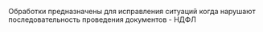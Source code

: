 Обработки предназначены для исправления ситуаций когда нарушают последовательность проведения документов - НДФЛ
